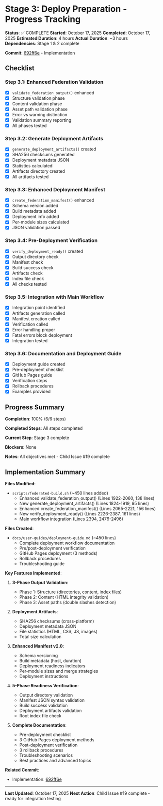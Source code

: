 # Stage 3: Deploy Preparation - Progress Tracking

**Status**: ✅ COMPLETE
**Started**: October 17, 2025
**Completed**: October 17, 2025
**Estimated Duration**: 4 hours
**Actual Duration**: ~3 hours
**Dependencies**: Stage 1 & 2 complete

**Commit**: [692ff6e](https://github.com/info-tech-io/hugo-templates/commit/692ff6e9745c194ff50660f17806c5446e5dc8e1) - Implementation

## Checklist

### Step 3.1: Enhanced Federation Validation
- [x] `validate_federation_output()` enhanced
- [x] Structure validation phase
- [x] Content validation phase
- [x] Asset path validation phase
- [x] Error vs warning distinction
- [x] Validation summary reporting
- [x] All phases tested

### Step 3.2: Generate Deployment Artifacts
- [x] `generate_deployment_artifacts()` created
- [x] SHA256 checksums generated
- [x] Deployment metadata JSON
- [x] Statistics calculated
- [x] Artifacts directory created
- [x] All artifacts tested

### Step 3.3: Enhanced Deployment Manifest
- [x] `create_federation_manifest()` enhanced
- [x] Schema version added
- [x] Build metadata added
- [x] Deployment info added
- [x] Per-module sizes calculated
- [x] JSON validation passed

### Step 3.4: Pre-Deployment Verification
- [x] `verify_deployment_ready()` created
- [x] Output directory check
- [x] Manifest check
- [x] Build success check
- [x] Artifacts check
- [x] Index file check
- [x] All checks tested

### Step 3.5: Integration with Main Workflow
- [x] Integration point identified
- [x] Artifacts generation called
- [x] Manifest creation called
- [x] Verification called
- [x] Error handling proper
- [x] Fatal errors block deployment
- [x] Integration tested

### Step 3.6: Documentation and Deployment Guide
- [x] Deployment guide created
- [x] Pre-deployment checklist
- [x] GitHub Pages guide
- [x] Verification steps
- [x] Rollback procedures
- [x] Examples provided

## Progress Summary

**Completion**: 100% (6/6 steps)

**Completed Steps**: All steps completed

**Current Step**: Stage 3 complete

**Blockers**: None

**Notes**: All objectives met - Child Issue #19 complete

## Implementation Summary

**Files Modified**:
- `scripts/federated-build.sh` (~450 lines added)
  - Enhanced validate_federation_output() (Lines 1922-2060, 138 lines)
  - New generate_deployment_artifacts() (Lines 1824-1919, 95 lines)
  - Enhanced create_federation_manifest() (Lines 2065-2221, 156 lines)
  - New verify_deployment_ready() (Lines 2226-2387, 161 lines)
  - Main workflow integration (Lines 2394, 2476-2496)

**Files Created**:
- `docs/user-guides/deployment-guide.md` (~450 lines)
  - Complete deployment workflow documentation
  - Pre/post-deployment verification
  - GitHub Pages deployment (3 methods)
  - Rollback procedures
  - Troubleshooting guide

**Key Features Implemented**:

1. **3-Phase Output Validation**:
   - Phase 1: Structure (directories, content, index files)
   - Phase 2: Content (HTML integrity validation)
   - Phase 3: Asset paths (double slashes detection)

2. **Deployment Artifacts**:
   - SHA256 checksums (cross-platform)
   - Deployment metadata JSON
   - File statistics (HTML, CSS, JS, images)
   - Total size calculation

3. **Enhanced Manifest v2.0**:
   - Schema versioning
   - Build metadata (host, duration)
   - Deployment readiness indicators
   - Per-module sizes and merge strategies
   - Deployment instructions

4. **5-Phase Readiness Verification**:
   - Output directory validation
   - Manifest JSON syntax validation
   - Build success validation
   - Deployment artifacts validation
   - Root index file check

5. **Complete Documentation**:
   - Pre-deployment checklist
   - 3 GitHub Pages deployment methods
   - Post-deployment verification
   - 3 rollback procedures
   - Troubleshooting scenarios
   - Best practices and advanced topics

**Related Commit**:
- Implementation: [692ff6e](https://github.com/info-tech-io/hugo-templates/commit/692ff6e9745c194ff50660f17806c5446e5dc8e1)

---

**Last Updated**: October 17, 2025
**Next Action**: Child Issue #19 complete - ready for integration testing
